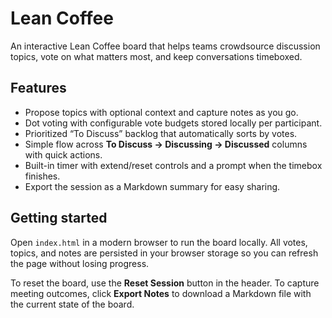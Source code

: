 # Lean Coffee

An interactive Lean Coffee board that helps teams crowdsource discussion topics, vote on what matters most, and keep conversations timeboxed.

## Features

- Propose topics with optional context and capture notes as you go.
- Dot voting with configurable vote budgets stored locally per participant.
- Prioritized “To Discuss” backlog that automatically sorts by votes.
- Simple flow across **To Discuss → Discussing → Discussed** columns with quick actions.
- Built-in timer with extend/reset controls and a prompt when the timebox finishes.
- Export the session as a Markdown summary for easy sharing.

## Getting started

Open `index.html` in a modern browser to run the board locally. All votes, topics, and notes are persisted in your browser storage so you can refresh the page without losing progress.

To reset the board, use the **Reset Session** button in the header. To capture meeting outcomes, click **Export Notes** to download a Markdown file with the current state of the board.
